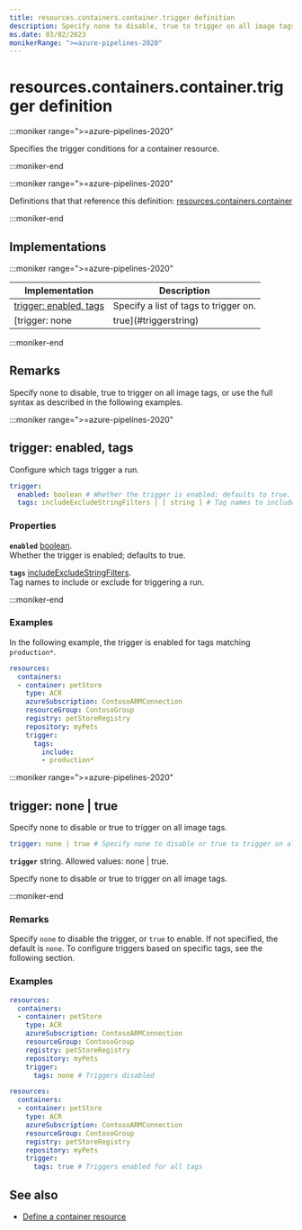 ```yaml
---
title: resources.containers.container.trigger definition
description: Specify none to disable, true to trigger on all image tags, or use the full syntax as described in the following examples.
ms.date: 03/02/2023
monikerRange: ">=azure-pipelines-2020"
---
```


# resources.containers.container.trigger definition

<!-- :::description::: -->
:::moniker range=">=azure-pipelines-2020"

<!-- :::editable-content name="description"::: -->
Specifies the trigger conditions for a container resource.
<!-- :::editable-content-end::: -->

:::moniker-end
<!-- :::description-end::: -->

<!-- :::parents::: -->
:::moniker range=">=azure-pipelines-2020"

Definitions that that reference this definition: [resources.containers.container](resources-containers-container.md)

:::moniker-end
<!-- :::parents-end::: -->

## Implementations

<!-- :::implementations-list::: -->
:::moniker range=">=azure-pipelines-2020"

| Implementation | Description |
|---|---|
| [trigger: enabled, tags](#triggerobjectproperties) | Specify a list of tags to trigger on. |
| [trigger: none | true](#triggerstring) | Specify none to disable or true to trigger on all image tags. |

:::moniker-end
<!-- :::implementations-list-end::: -->

<!-- :::remarks::: -->
<!-- :::editable-content name="remarks"::: -->
## Remarks

Specify none to disable, true to trigger on all image tags, or use the full syntax as described in the following examples.
<!-- :::editable-content-end::: -->
<!-- :::remarks-end::: -->

<!-- :::examples::: -->
<!-- :::editable-content name="examples"::: -->
<!-- :::editable-content-end::: -->
<!-- :::examples-end::: -->

<!-- :::implementations::: -->
<!-- :::implementation-item name="trigger: object properties"::: -->
<a name="triggerobjectproperties"></a>
<!-- :::objectAnyOf::: -->
:::moniker range=">=azure-pipelines-2020"

<!-- :::implementation-signature::: -->
## trigger: enabled, tags
<!-- :::implementation-signature-end::: -->

<!-- :::implementation-description::: -->
<!-- :::editable-content name="description"::: -->
Configure which tags trigger a run.
<!-- :::editable-content-end::: -->
<!-- :::implementation-description-end::: -->

<!-- :::implementation-syntax::: -->
```yaml
trigger:
  enabled: boolean # Whether the trigger is enabled; defaults to true.
  tags: includeExcludeStringFilters | [ string ] # Tag names to include or exclude for triggering a run.
```
<!-- :::implementation-syntax-end::: -->

<!-- :::implementation-properties::: -->
### Properties

<!-- :::item name="enabled"::: -->
**`enabled`** [boolean](boolean.md).<br><!-- :::editable-content name="propDescription"::: -->
Whether the trigger is enabled; defaults to true.
<!-- :::editable-content-end::: -->
<!-- :::item-end::: -->
<!-- :::item name="tags"::: -->
**`tags`** [includeExcludeStringFilters](include-exclude-string-filters.md).<br><!-- :::editable-content name="propDescription"::: -->
Tag names to include or exclude for triggering a run.
<!-- :::editable-content-end::: -->
<!-- :::item-end::: -->
<!-- :::implementation-properties-end::: -->

:::moniker-end
<!-- :::objectAnyOf-end::: -->

<!-- :::remarks::: -->
<!-- :::editable-content name="remarks"::: -->
<!-- :::editable-content-end::: -->
<!-- :::remarks-end::: -->

<!-- :::examples::: -->
<!-- :::editable-content name="examples"::: -->
### Examples

In the following example, the trigger is enabled for tags matching `production*`.

```yaml
resources:         
  containers:
  - container: petStore      
    type: ACR  
    azureSubscription: ContosoARMConnection
    resourceGroup: ContosoGroup
    registry: petStoreRegistry
    repository: myPets
    trigger: 
      tags:
        include: 
        - production*
```
<!-- :::editable-content-end::: -->
<!-- :::examples-end::: -->
<!-- :::implementation-item-end::: -->
<!-- :::implementation-item name="trigger: string"::: -->
<a name="triggerstring"></a>
<!-- :::stringAnyOf::: -->
:::moniker range=">=azure-pipelines-2020"

<!-- :::implementation-signature::: -->
## trigger: none | true
<!-- :::implementation-signature-end::: -->

<!-- :::implementation-description::: -->
<!-- :::editable-content name="description"::: -->
Specify none to disable or true to trigger on all image tags.
<!-- :::editable-content-end::: -->
<!-- :::implementation-description-end::: -->

<!-- :::implementation-syntax::: -->
```yaml
trigger: none | true # Specify none to disable or true to trigger on all image tags.
```
<!-- :::implementation-syntax-end::: -->

<!-- :::implementation-string-item::: -->
**`trigger`** string. Allowed values: none | true.<br>
<!-- :::editable-content name="description"::: -->
Specify none to disable or true to trigger on all image tags.
<!-- :::editable-content-end::: -->
<!-- :::implementation-string-item-end::: -->

:::moniker-end
<!-- :::stringAnyOf-end::: -->

<!-- :::remarks::: -->
<!-- :::editable-content name="remarks"::: -->
### Remarks

Specify `none` to disable the trigger, or `true` to enable. If not specified, the default is `none`. To configure triggers based on specific tags, see the following section.
<!-- :::editable-content-end::: -->
<!-- :::remarks-end::: -->

<!-- :::examples::: -->
<!-- :::editable-content name="examples"::: -->
### Examples

```yaml
resources:         
  containers:
  - container: petStore      
    type: ACR  
    azureSubscription: ContosoARMConnection
    resourceGroup: ContosoGroup
    registry: petStoreRegistry
    repository: myPets
    trigger: 
      tags: none # Triggers disabled
```

```yaml
resources:         
  containers:
  - container: petStore      
    type: ACR  
    azureSubscription: ContosoARMConnection
    resourceGroup: ContosoGroup
    registry: petStoreRegistry
    repository: myPets
    trigger: 
      tags: true # Triggers enabled for all tags
```
<!-- :::editable-content-end::: -->
<!-- :::examples-end::: -->
<!-- :::implementation-item-end::: -->
<!-- :::implementations-end::: -->

<!-- :::see-also::: -->
<!-- :::editable-content name="seeAlso"::: -->
## See also

* [Define a container resource](/azure/devops/pipelines/process/resources#define-a-containers-resource)
<!-- :::editable-content-end::: -->
<!-- :::see-also-end::: -->
